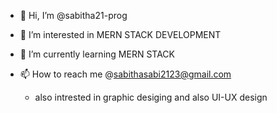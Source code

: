 - 👋 Hi, I’m @sabitha21-prog
- 👀 I’m interested in MERN STACK DEVELOPMENT
- 🌱 I’m currently learning MERN STACK
  
- 📫 How to reach me @sabithasabi2123@gmail.com
  - also intrested in graphic desiging and also UI-UX design
  

<!---
sabitha21-prog/sabitha21-prog is a ✨ special ✨ repository because its `README.md` (this file) appears on your GitHub profile.
You can click the Preview link to take a look at your changes.
--->
